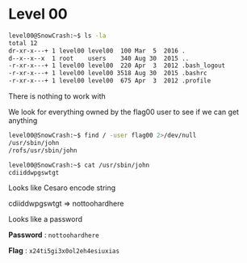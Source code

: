 # Level 00

```bash
level00@SnowCrash:~$ ls -la
total 12
dr-xr-x---+ 1 level00 level00  100 Mar  5  2016 .
d--x--x--x  1 root    users    340 Aug 30  2015 ..
-r-xr-x---+ 1 level00 level00  220 Apr  3  2012 .bash_logout
-r-xr-x---+ 1 level00 level00 3518 Aug 30  2015 .bashrc
-r-xr-x---+ 1 level00 level00  675 Apr  3  2012 .profile
```

There is nothing to work with

We look for everything owned by the flag00 user to see if we can get anything

```bash
level00@SnowCrash:~$ find / -user flag00 2>/dev/null
/usr/sbin/john
/rofs/usr/sbin/john
```
```bash
level00@SnowCrash:~$ cat /usr/sbin/john
cdiiddwpgswtgt
```

Looks like Cesaro encode string

cdiiddwpgswtgt => nottoohardhere

Looks like a password

**Password** : `nottoohardhere`

**Flag** : `x24ti5gi3x0ol2eh4esiuxias`